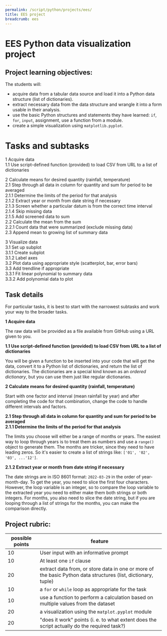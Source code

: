 ```yaml
---
permalink: /script/python/projects/ees/
title: EES project
breadcrumb: ees
---
```


# EES Python data visualization project

## Project learning objectives:

The students will:
- acquire data from a tabular data source and load it into a Python data structure (list of dictionaries).
- extract necessary data from the data structure and wrangle it into a form usable in their analysis.
- use the basic Python structures and statements they have learned: `if`, `for`, `input`, assignment, use a function from a module.
- create a simple visualization using `matplotlib.pyplot`. 

# Tasks and subtasks

1 Acquire data<br/>
1\.1 Use script-defined function (provided) to load CSV from URL to a list of dictionaries<br/>

2 Calculate means for desired quantity (rainfall, temperature)<br/>
2\.1 Step through all data in column for quantity and sum for period to be averaged<br/>
2\.1.1 Determine the limits of the period for that analysis<br/>
2\.1.2 Extract year or month from date string if necessary<br/>
2\.1.3 Screen whether a particular datum is from the correct time interval<br/>
2\.1.4 Skip missing data<br/>
2\.1.5 Add screened data to sum<br/>
2\.2 Calculate the mean from the sum<br/>
2\.2.1 Count data that were summarized (exclude missing data)<br/>
2\.3 Append mean to growing list of summary data<br/>

3 Visualize data<br/>
3\.1 Set up subplot<br/>
3\.1.1 Create subplot<br/>
3\.1.2 Label axes<br/>
3\.2 Plot data using appropriate style (scatterplot, bar, error bars)<br/>
3\.3 Add trendline if appropriate<br/>
3\.3.1 Fit linear polynomial to summary data<br/>
3\.3.2 Add polynomial data to plot<br/>

## Task details

For particular tasks, it is best to start with the narrowest subtasks and work your way to the broader tasks.

**1 Acquire data**

The raw data will be provided as a file available from GitHub using a URL given to you. 

**1\.1 Use script-defined function (provided) to load CSV from URL to a list of dictionaries**

You will be given a function to be inserted into your code that will get the data, convert it to a Python list of dictionaries, and return the list of dictionaries. The dictionaries are a special kind known as an *ordered dictionary*, but you can use them just like regular dictionaries.

**2 Calculate means for desired quantity (rainfall, temperature)**

Start with one factor and interval (mean rainfall by year) and after completing the code for that combination, change the code to handle different intervals and factors. 

**2\.1 Step through all data in column for quantity and sum for period to be averaged**<br/>
**2\.1.1 Determine the limits of the period for that analysis**

The limits you choose will either be a range of months or years. The easiest way to loop through years is to treat them as numbers and use a `range()` object to generate them. The months are tricker, since they need to have leading zeros. So it's easier to create a list of strings like: `['01', '02', '03', ...'12']`. 

**2\.1.2 Extract year or month from date string if necessary**

The date strings are in ISO 8601 format: `2022-03-29` in the order of year-month-day. To get the year, you need to slice the first four characters. However, the loop variable is an integer, so to compare the loop variable to the extracted year you need to either make them both strings or both integers. For months, you also need to slice the date string, but if you are looping through a list of strings for the months, you can make the comparison directly.





## Project rubric:

| possible points | feature |
| --------------- | ------- |
| 10 | User input with an informative prompt |
| 10 | At least one `if` clause |
| 20 | extract data from, or store data in one or more of the basic Python data structures (list, dictionary, tuple) |
| 10 | a `for` or `while` loop as appropriate for the task |
| 10 | use a function to perform a calculation based on multiple values from the dataset |
| 20 | a visualization using the `matplot.pyplot` module |
| 20 | "does it work" points (i. e. to what extent does the script actually do the required task?) |



